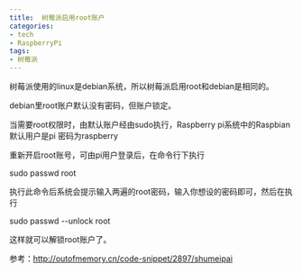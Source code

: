```yaml
---
title:  树莓派启用root账户
categories:
- tech
- RaspberryPi
tags:
- 树莓派
---
```


树莓派使用的linux是debian系统，所以树莓派启用root和debian是相同的。

debian里root账户默认没有密码，但账户锁定。

当需要root权限时，由默认账户经由sudo执行，Raspberry pi系统中的Raspbian默认用户是pi 密码为raspberry

<!-- more -->

重新开启root账号，可由pi用户登录后，在命令行下执行

  sudo passwd root

执行此命令后系统会提示输入两遍的root密码，输入你想设的密码即可，然后在执行

  sudo passwd --unlock root

这样就可以解锁root账户了。

参考：http://outofmemory.cn/code-snippet/2897/shumeipai
